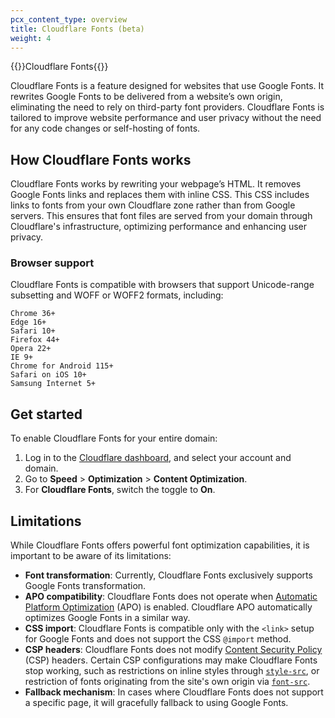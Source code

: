 ```yaml
---
pcx_content_type: overview
title: Cloudflare Fonts (beta)
weight: 4
---
```


{{<heading-pill style="beta">}}Cloudflare Fonts{{</heading-pill>}}

Cloudflare Fonts is a feature designed for websites that use Google Fonts. It rewrites Google Fonts to be delivered from a website’s own origin, eliminating the need to rely on third-party font providers. Cloudflare Fonts is tailored to improve website performance and user privacy without the need for any code changes or self-hosting of fonts.

## How Cloudflare Fonts works

Cloudflare Fonts works by rewriting your webpage’s HTML. It removes Google Fonts links and replaces them with inline CSS. This CSS includes links to fonts from your own Cloudflare zone rather than from Google servers. This ensures that font files are served from your domain through Cloudflare's infrastructure, optimizing performance and enhancing user privacy.

### Browser support

Cloudflare Fonts is compatible with browsers that support Unicode-range subsetting and WOFF or WOFF2 formats, including:

```
Chrome 36+ 
Edge 16+
Safari 10+ 
Firefox 44+ 
Opera 22+ 
IE 9+ 
Chrome for Android 115+ 
Safari on iOS 10+ 
Samsung Internet 5+ 
```

## Get started

To enable Cloudflare Fonts for your entire domain:

1. Log in to the [Cloudflare dashboard](https://dash.cloudflare.com/login), and select your account and domain.
2. Go to **Speed** > **Optimization** > **Content Optimization**.
3. For **Cloudflare Fonts**, switch the toggle to **On**.

## Limitations

While Cloudflare Fonts offers powerful font optimization capabilities, it is important to be aware of its limitations:

- **Font transformation**: Currently, Cloudflare Fonts exclusively supports Google Fonts transformation.
- **APO compatibility**: Cloudflare Fonts does not operate when [Automatic Platform Optimization](/automatic-platform-optimization/) (APO) is enabled. Cloudflare APO automatically optimizes Google Fonts in a similar way.
- **CSS import**: Cloudflare Fonts is compatible only with the `<link>` setup for Google Fonts and does not support the CSS `@import` method.
- **CSP headers**: Cloudflare Fonts does not modify [Content Security Policy](https://developer.mozilla.org/en-US/docs/Web/HTTP/Headers/Content-Security-Policy) (CSP) headers. Certain CSP configurations may make Cloudflare Fonts stop working, such as restrictions on inline styles through [`style-src`](https://developer.mozilla.org/en-US/docs/Web/HTTP/Headers/Content-Security-Policy/style-src), or restriction of fonts originating from the site's own origin via [`font-src`](https://developer.mozilla.org/en-US/docs/Web/HTTP/Headers/Content-Security-Policy/font-src).
- **Fallback mechanism**: In cases where Cloudflare Fonts does not support a specific page, it will gracefully fallback to using Google Fonts.

